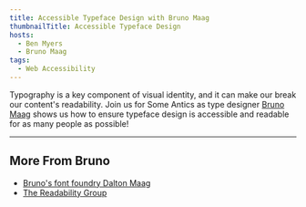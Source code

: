 ```yaml
---
title: Accessible Typeface Design with Bruno Maag
thumbnailTitle: Accessible Typeface Design
hosts:
  - Ben Myers
  - Bruno Maag
tags:
  - Web Accessibility
---
```


Typography is a key component of visual identity, and it can make our break our content's readability. Join us for Some Antics as type designer [Bruno Maag](https://twitter.com/bruno_maag) shows us how to ensure typeface design is accessible and readable for as many people as possible!

---

## More From Bruno

- [Bruno's font foundry Dalton Maag](https://daltonmaag.com)
- [The Readability Group](https://www.thereadability.group/)